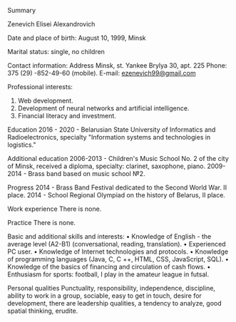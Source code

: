 Summary

Zenevich Elisei Alexandrovich

Date and place of birth: August 10, 1999, Minsk

Marital status: single, no children

Contact information: Address Minsk, st. Yankee Brylya 30, apt. 225
Phone: 375 (29) -852-49-60 (mobile). E-mail: ezenevich99@gmail.com

Professional interests:
1. Web development.
2. Development of neural networks and artificial intelligence.
3. Financial literacy and investment.

Education
2016 - 2020 - Belarusian State University of Informatics and Radioelectronics, specialty "Information systems and technologies in logistics."

Additional education
2006-2013 - Children's Music School No. 2 of the city of Minsk, received a diploma, specialty: clarinet, saxophone, piano.
2009-2014 - Brass band based on music school №2.

Progress
2014 - Brass Band Festival dedicated to the Second World War. II place.
2014 - School Regional Olympiad on the history of Belarus, II place.

Work experience
There is none.

Practice
There is none.

Basic and additional skills and interests:
• Knowledge of English - the average level (A2-B1) (conversational, reading, translation).
• Experienced PC user.
• Knowledge of Internet technologies and protocols.
• Knowledge of programming languages (Java, C, C ++, HTML, CSS, JavaScript, SQL).
• Knowledge of the basics of financing and circulation of cash flows.
• Enthusiasm for sports: football, I play in the amateur league in futsal.

Personal qualities
Punctuality, responsibility, independence, discipline, ability to work in a group, sociable, easy to get in touch, desire for development, there are leadership qualities, a tendency to analyze, good spatial thinking, erudite.

